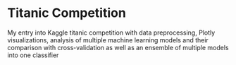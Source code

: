 # Titanic Competition
My entry into Kaggle titanic competition with data preprocessing, Plotly visualizations, analysis of multiple machine learning models and their comparison with cross-validation as well as an ensemble of multiple models into one classifier
